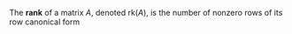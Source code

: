 The **rank** of a matrix $A$, denoted $\mathrm{rk}(A)$, is the number of nonzero rows of its row canonical form